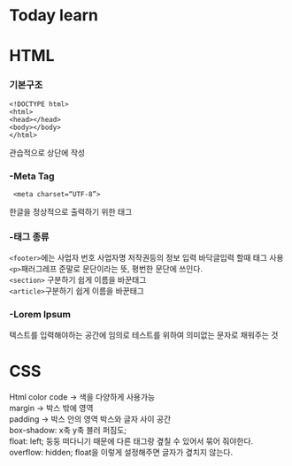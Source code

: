 # Today learn

# HTML
###  기본구조

```
<!DOCTYPE html>
<html>
<head></head>
<body></body>
</html>
```
관습적으로 상단에 작성
### -Meta Tag
```
 <meta charset=“UTF-8”>
```
한글을 정상적으로 출력하기 위한 태그

### -태그 종류

`<footer>`에는 사업자 번호 사업자명 저작권등의 정보 입력 바닥글입력 할때 태그 사용</br>
`<p>`패러그레프 준말로 문단이라는 뜻, 평번한 문단에 쓰인다.</br>
`<section>` 구분하기 쉽게 이름을 바꾼태그</br>
`<article>`구분하기 쉽게 이름을 바꾼태그

### -Lorem Ipsum 
텍스트를 입력해야하는 공간에 임의로 테스트를 위하여 의미없는 문자로 채워주는 것

# CSS
Html color code -> 색을 다양하게 사용가능</br>
margin -> 박스 밖에 영역</br>
padding -> 박스 안의 영역 박스와 글자 사이 공간</br>
box-shadow: x축 y축  블러 퍼짐도;</br>
float: left;  둥둥 떠다니기 때문에 다른 태그랑 곂칠 수 있어서 묶어 줘야한다.
overflow: hidden; float을 이렇게 설정해주면 글자가 곂치지 않는다.